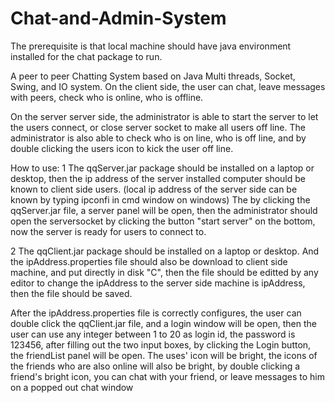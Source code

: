 # Chat-and-Admin-System

The prerequisite is that local machine should have java environment installed for the chat package to run.

A peer to peer Chatting System based on Java Multi threads, Socket, Swing, and IO system.
On the client side, the user can chat, leave messages with peers, check who is online, who 
is offline.


On the server server side, the administrator is able to start the server to let the users 
connect, or close server socket to make all users off line. The administrator is
also able to check who is on line, who is off line, and by double clicking the users icon to kick the user off line.




How to use:
1 The qqServer.jar package should be installed on a laptop or desktop, then the ip address of the server installed computer should be known to client side users.
(local ip address of the server side can be known by typing ipconfi in cmd window on windows)
The by clicking the qqServer.jar file, a server panel will be open,
then the administrator should open the serversocket by clicking the button "start server"
on the bottom, now the server is ready for users to connect to.

2 The qqClient.jar package should be installed on a laptop or desktop. And the ipAddress.properties file should also be download
to client side machine, and put directly in disk "C", then the file should be editted by any editor to change the ipAddress to
the server side machine is ipAddress, then the file should be saved.

After the ipAddress.properties file is correctly configures, the user can double click the qqClient.jar file, and a login window will
be open,
then the user can use any integer between 1 to 20 as login id,
the password is 123456, 
after filling out the two input boxes, by clicking the Login button, the friendList panel will be open. 
The uses' icon will be bright, the icons of the friends who are also online will also be bright, by double clicking a friend's bright icon, you can chat with your friend, or leave messages to him on a popped out chat window 
